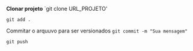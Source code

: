 **Clonar projeto**
`git clone URL_PROJETO'

`git add .`

Commitar o arquuvo para ser versionados 
`git commit -m "Sua mensagem"`

`git push`
